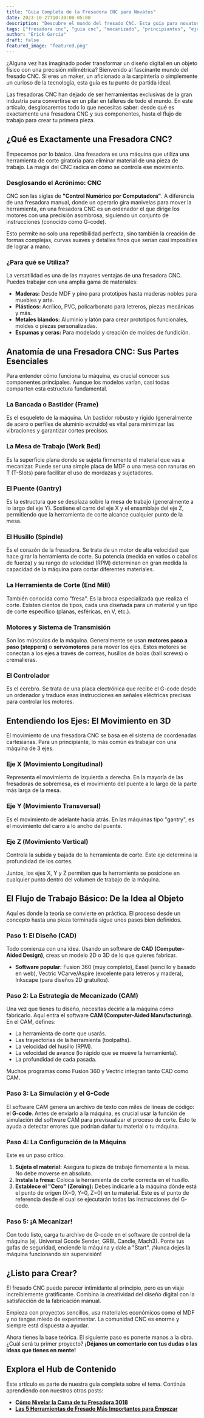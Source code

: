 ```yaml
---
title: "Guia Completa de la Fresadora CNC para Novatos"
date: 2023-10-27T10:30:00-05:00
description: "Descubre el mundo del fresado CNC. Esta guía para novatos te explica qué es, sus partes, ejes y cómo empezar tu primer proyecto. ¡Ideal para makers!"
tags: ["fresadora cnc", "guia cnc", "mecanizado", "principiantes", "ejes"]
author: "Erick Garcia"
draft: false
featured_image: "featured.png"
---
```


¿Alguna vez has imaginado poder transformar un diseño digital en un objeto físico con una precisión milimétrica? Bienvenido al fascinante mundo del fresado CNC. Si eres un maker, un aficionado a la carpintería o simplemente un curioso de la tecnología, esta guía es tu punto de partida ideal.

Las fresadoras CNC han dejado de ser herramientas exclusivas de la gran industria para convertirse en un pilar en talleres de todo el mundo. En este artículo, desglosaremos todo lo que necesitas saber: desde qué es exactamente una fresadora CNC y sus componentes, hasta el flujo de trabajo para crear tu primera pieza.

## ¿Qué es Exactamente una Fresadora CNC?

Empecemos por lo básico. Una fresadora es una máquina que utiliza una herramienta de corte giratoria para eliminar material de una pieza de trabajo. La magia del CNC radica en cómo se controla ese movimiento.

### Desglosando el Acrónimo: CNC

CNC son las siglas de **"Control Numérico por Computadora"**. A diferencia de una fresadora manual, donde un operario gira manivelas para mover la herramienta, en una fresadora CNC es un ordenador el que dirige los motores con una precisión asombrosa, siguiendo un conjunto de instrucciones (conocido como G-code).

Esto permite no solo una repetibilidad perfecta, sino también la creación de formas complejas, curvas suaves y detalles finos que serían casi imposibles de lograr a mano.

### ¿Para qué se Utiliza?

La versatilidad es una de las mayores ventajas de una fresadora CNC. Puedes trabajar con una amplia gama de materiales:

*   **Maderas:** Desde MDF y pino para prototipos hasta maderas nobles para muebles y arte.
*   **Plásticos:** Acrílico, PVC, policarbonato para letreros, piezas mecánicas y más.
*   **Metales blandos:** Aluminio y latón para crear prototipos funcionales, moldes o piezas personalizadas.
*   **Espumas y ceras:** Para modelado y creación de moldes de fundición.

## Anatomía de una Fresadora CNC: Sus Partes Esenciales

Para entender cómo funciona tu máquina, es crucial conocer sus componentes principales. Aunque los modelos varían, casi todas comparten esta estructura fundamental.

### La Bancada o Bastidor (Frame)
Es el esqueleto de la máquina. Un bastidor robusto y rígido (generalmente de acero o perfiles de aluminio extruido) es vital para minimizar las vibraciones y garantizar cortes precisos.

### La Mesa de Trabajo (Work Bed)
Es la superficie plana donde se sujeta firmemente el material que vas a mecanizar. Puede ser una simple placa de MDF o una mesa con ranuras en T (T-Slots) para facilitar el uso de mordazas y sujetadores.

### El Puente (Gantry)
Es la estructura que se desplaza sobre la mesa de trabajo (generalmente a lo largo del eje Y). Sostiene el carro del eje X y el ensamblaje del eje Z, permitiendo que la herramienta de corte alcance cualquier punto de la mesa.

### El Husillo (Spindle)
Es el corazón de la fresadora. Se trata de un motor de alta velocidad que hace girar la herramienta de corte. Su potencia (medida en vatios o caballos de fuerza) y su rango de velocidad (RPM) determinan en gran medida la capacidad de la máquina para cortar diferentes materiales.

### La Herramienta de Corte (End Mill)
También conocida como "fresa". Es la broca especializada que realiza el corte. Existen cientos de tipos, cada una diseñada para un material y un tipo de corte específico (planas, esféricas, en V, etc.).

### Motores y Sistema de Transmisión
Son los músculos de la máquina. Generalmente se usan **motores paso a paso (steppers)** o **servomotores** para mover los ejes. Estos motores se conectan a los ejes a través de correas, husillos de bolas (ball screws) o cremalleras.

### El Controlador
Es el cerebro. Se trata de una placa electrónica que recibe el G-code desde un ordenador y traduce esas instrucciones en señales eléctricas precisas para controlar los motores.

## Entendiendo los Ejes: El Movimiento en 3D

El movimiento de una fresadora CNC se basa en el sistema de coordenadas cartesianas. Para un principiante, lo más común es trabajar con una máquina de 3 ejes.

### Eje X (Movimiento Longitudinal)
Representa el movimiento de izquierda a derecha. En la mayoría de las fresadoras de sobremesa, es el movimiento del puente a lo largo de la parte más larga de la mesa.

### Eje Y (Movimiento Transversal)
Es el movimiento de adelante hacia atrás. En las máquinas tipo "gantry", es el movimiento del carro a lo ancho del puente.

### Eje Z (Movimiento Vertical)
Controla la subida y bajada de la herramienta de corte. Este eje determina la profundidad de los cortes.

Juntos, los ejes X, Y y Z permiten que la herramienta se posicione en cualquier punto dentro del volumen de trabajo de la máquina.

## El Flujo de Trabajo Básico: De la Idea al Objeto

Aquí es donde la teoría se convierte en práctica. El proceso desde un concepto hasta una pieza terminada sigue unos pasos bien definidos.

### Paso 1: El Diseño (CAD)
Todo comienza con una idea. Usando un software de **CAD (Computer-Aided Design)**, creas un modelo 2D o 3D de lo que quieres fabricar.
*   **Software popular:** Fusion 360 (muy completo), Easel (sencillo y basado en web), Vectric VCarve/Aspire (excelente para letreros y madera), Inkscape (para diseños 2D gratuitos).

### Paso 2: La Estrategia de Mecanizado (CAM)
Una vez que tienes tu diseño, necesitas decirle a la máquina *cómo* fabricarlo. Aquí entra el software **CAM (Computer-Aided Manufacturing)**. En el CAM, defines:
*   La herramienta de corte que usarás.
*   Las trayectorias de la herramienta (toolpaths).
*   La velocidad del husillo (RPM).
*   La velocidad de avance (lo rápido que se mueve la herramienta).
*   La profundidad de cada pasada.

Muchos programas como Fusion 360 y Vectric integran tanto CAD como CAM.

### Paso 3: La Simulación y el G-Code
El software CAM genera un archivo de texto con miles de líneas de código: el **G-code**. Antes de enviarlo a la máquina, es crucial usar la función de simulación del software CAM para previsualizar el proceso de corte. Esto te ayuda a detectar errores que podrían dañar tu material o tu máquina.

### Paso 4: La Configuración de la Máquina
Este es un paso crítico.
1.  **Sujeta el material:** Asegura tu pieza de trabajo firmemente a la mesa. No debe moverse en absoluto.
2.  **Instala la fresa:** Coloca la herramienta de corte correcta en el husillo.
3.  **Establece el "Cero" (Zeroing):** Debes indicarle a la máquina dónde está el punto de origen (X=0, Y=0, Z=0) en tu material. Este es el punto de referencia desde el cual se ejecutarán todas las instrucciones del G-code.

### Paso 5: ¡A Mecanizar!
Con todo listo, carga tu archivo de G-code en el software de control de la máquina (ej. Universal Gcode Sender, GRBL Candle, Mach3). Ponte tus gafas de seguridad, enciende la máquina y dale a "Start". ¡Nunca dejes la máquina funcionando sin supervisión!

## ¿Listo para Crear?

El fresado CNC puede parecer intimidante al principio, pero es un viaje increíblemente gratificante. Combina la creatividad del diseño digital con la satisfacción de la fabricación manual.

Empieza con proyectos sencillos, usa materiales económicos como el MDF y no tengas miedo de experimentar. La comunidad CNC es enorme y siempre está dispuesta a ayudar.

Ahora tienes la base teórica. El siguiente paso es ponerte manos a la obra. ¿Cuál será tu primer proyecto? **¡Déjanos un comentario con tus dudas o las ideas que tienes en mente!**

## Explora el Hub de Contenido

Este artículo es parte de nuestra guía completa sobre el tema. Continúa aprendiendo con nuestros otros posts:

- **[Cómo Nivelar la Cama de tu Fresadora 3018](../como-nivelar-la-cama-de-tu-fresadora-3018/)**
- **[Las 5 Herramientas de Fresado Más Importantes para Empezar](../las-5-herramientas-de-fresado-mas-importantes-para-empezar/)**
